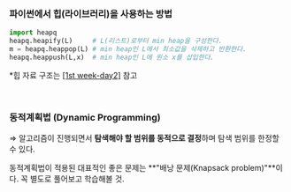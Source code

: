 ### 파이썬에서 힙(라이브러리)을 사용하는 방법

```python
import heapq
heapq.heapify(L)     # L(리스트)로부터 min heap을 구성한다.
m = heapq.heappop(L) # min heap인 L에서 최소값을 삭제하고 반환한다.
heapq.heappush(L,x)  # min heap인 L에 원소 x를 삽입한다.
```

\*힙 자료 구조는 [[1st week-day2]](https://github.com/Ting-Kim/Ting-kim.github.io/blob/main/_posts/ai_dev_course/1st_week/2020-12-02-%5B1st%20week-day2%5D%ED%81%90_%ED%8A%B8%EB%A6%AC_%ED%9E%99.md) 참고

<br>

### 동적계획법 (Dynamic Programming)

⇒ 알고리즘이 진행되면서 **탐색해야 할 범위를 동적으로 결정**하며 탐색 범위를 한정할 수 있다.

동적계획법이 적용된 대표적인 좋은 문제는 **"배낭 문제(Knapsack problem)"**이다. 꼭 별도로 풀어보고 학습해볼 것.
